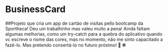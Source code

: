 # BusinessCard
##Projeto que cria um app de cartão de visitas pello bootcamp da Sportheca! Deu um trabalhinho mas valeu muito a pena! Ainda faltam algumas melhorias, como um try-catch para a quebra do aplicativo quando vc escreve o nome das cores, mas no momento, não me sinto capacitado a fazê-lo. Mas pretendo consertá-lo no futuro próximo! :ticket: :soccer:
